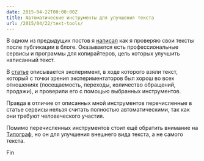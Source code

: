 ```yaml
---
date: 2015-04-22T00:00:00Z
title: Автоматические инструменты для улучшения текста
url: /2015/04/22/text-tools/
---
```


В одном из предыдущих постов я [написал](/2015/03/06/spellcheck.html)
как я проверяю свои тексты после публикации в блоге. Оказывается
есть профессиональные сервисы и программы для копирайтеров,
цель которых улучшить написанный текст.

В [статье](http://siliconrus.com/2015/04/content-services/)
описывается эксперимент, в ходе которого взяли текст,
который с точки зрения экспериментаторов был хорош во всех отношениях
(посещаемость, переходы, количество обращений, продажи),
и проверили его с помощью выбранных инструментов.

Правда в отличие от описанных мной инструментов перечисленные
в статье сервисы нельзя считать полностью автоматическими,
так как они требуют человеческого участия.

Помимо перечисленных инструментов стоит ещё обратить внимание на
[Типограф](http://www.artlebedev.ru/tools/typograf/), но он
для улучшения внешнего вида текста, а не самого текста.

Fin
